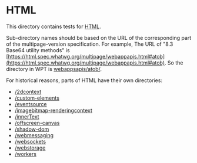 # HTML

This directory contains tests for [HTML](https://html.spec.whatwg.org/multipage/).

Sub-directory names should be based on the URL of the corresponding part of the
multipage-version specification. For example, The URL of
"8.3 Base64 utility methods" is [https://html.spec.whatwg.org/multipage/webappapis.html#atob](https://html.spec.whatwg.org/multipage/webappapis.html#atob). So the directory in WPT is [webappsapis/atob/](webappsapis/atob).

For historical reasons, parts of HTML have their own directories:

* [/2dcontext](/2dcontext)
* [/custom-elements](/custom-elements)
* [/eventsource](/eventsource)
* [/imagebitmap-renderingcontext](/imagebitmap-renderingcontext)
* [/innerText](/innerText)
* [/offscreen-canvas](/offscreen-canvas)
* [/shadow-dom](/shadow-dom)
* [/webmessaging](/webmessaging)
* [/websockets](/websockets)
* [/webstorage](/webstorage)
* [/workers](/workers)
